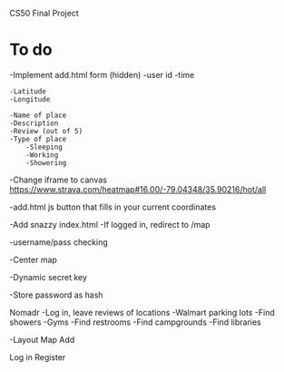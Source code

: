 CS50 Final Project

# To do
-Implement add.html form
    (hidden)
        -user id
        -time
    
    -Latitude
    -Longitude

    -Name of place
    -Description
    -Review (out of 5)
    -Type of place
        -Sleeping
        -Working
        -Showering

-Change iframe to canvas
    https://www.strava.com/heatmap#16.00/-79.04348/35.90216/hot/all

-add.html js button that fills in your current coordinates

-Add snazzy index.html
    -If logged in, redirect to /map

-username/pass checking

-Center map

-Dynamic secret key

-Store password as hash

Nomadr
-Log in, leave reviews of locations
-Walmart parking lots
-Find showers
    -Gyms
-Find restrooms
-Find campgrounds
-Find libraries

-Layout
Map
Add

Log in
Register